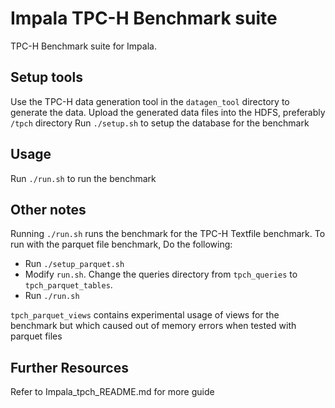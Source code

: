# Impala TPC-H Benchmark suite
TPC-H Benchmark suite for Impala. 

## Setup tools
Use the TPC-H data generation tool in the `datagen_tool` directory to generate the data.
Upload the generated data files into the HDFS, preferably `/tpch` directory
Run `./setup.sh` to setup the database for the benchmark

## Usage
Run `./run.sh` to run the benchmark

## Other notes
Running `./run.sh` runs the benchmark for the TPC-H Textfile benchmark. To run with the parquet file benchmark, Do the following:
- Run `./setup_parquet.sh`
- Modify `run.sh`. Change the queries directory from `tpch_queries` to `tpch_parquet_tables`.
- Run `./run.sh`

`tpch_parquet_views` contains experimental usage of views for the benchmark but which caused out of memory errors when tested with parquet files

## Further Resources
Refer to Impala_tpch_README.md for more guide
